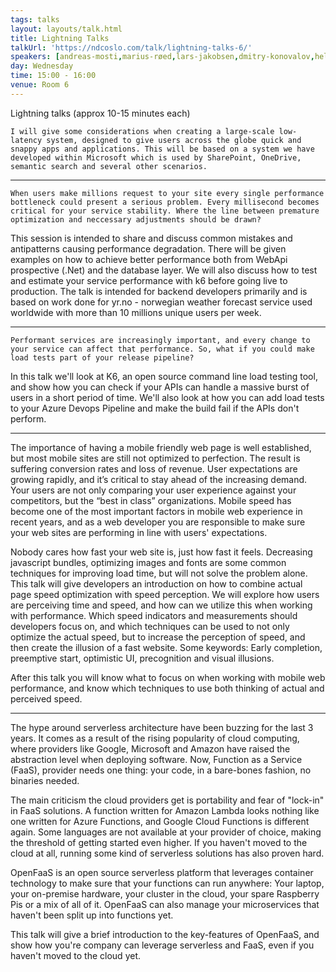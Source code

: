 ```yaml
---
tags: talks
layout: layouts/talk.html
title: Lightning Talks
talkUrl: 'https://ndcoslo.com/talk/lightning-talks-6/'
speakers: [andreas-mosti,marius-røed,lars-jakobsen,dmitry-konovalov,helge-grenager-solheim]
day: Wednesday
time: 15:00 - 16:00
venue: Room 6
---
```

Lightning talks (approx 10-15 minutes each)




	I will give some considerations when creating a large-scale low-latency system, designed to give users across the globe quick and snappy apps and applications. This will be based on a system we have developed within Microsoft which is used by SharePoint, OneDrive, semantic search and several other scenarios.


----------------------------------------



	

	When users make millions request to your site every single performance bottleneck could present a serious problem. Every millisecond becomes critical for your service stability. Where the line between premature optimization and neccessary adjustments should be drawn?
This session is intended to share and discuss common mistakes and antipatterns causing performance degradation. There will be given examples on how to achieve better performance both from WebApi prospective (.Net) and the database layer. We will also discuss how to test and estimate your service performance with k6 before going live to production. The talk is intended for backend developers primarily and is based on work done for yr.no - norwegian weather forecast service used worldwide with more than 10 millions unique users per week.


----------------------------------------




	

	Performant services are increasingly important, and every change to your service can affect that performance. So, what if you could make load tests part of your release pipeline?
In this talk we'll look at K6, an open source command line load testing tool, and show how you can check if your APIs can handle a massive burst of users in a short period of time. We'll also look at how you can add load tests to your Azure Devops Pipeline and make the build fail if the APIs don't perform.


----------------------------------------





The importance of having a mobile friendly web page is well established, but most mobile sites are still not optimized to perfection. The result is suffering conversion rates and loss of revenue. User expectations are growing rapidly, and it’s critical to stay ahead of the increasing demand. Your users are not only comparing your user experience against your competitors, but the “best in class” organizations. Mobile speed has become one of the most important factors in mobile web experience in recent years, and as a web developer you are responsible to make sure your web sites are performing in line with users' expectations.


Nobody cares how fast your web site is, just how fast it feels. Decreasing javascript bundles, optimizing images and fonts are some common techniques for improving load time, but will not solve the problem alone. This talk will give developers an introduction on how to combine actual page speed optimization with speed perception. We will explore how users are perceiving time and speed, and how can we utilize this when working with performance. Which speed indicators and measurements should developers focus on, and which techniques can be used to not only optimize the actual speed, but to increase the perception of speed, and then create the illusion of a fast website. Some keywords: Early completion, preemptive start, optimistic UI, precognition and visual illusions.


After this talk you will know what to focus on when working with mobile web performance, and know which techniques to use both thinking of actual and perceived speed.


---------------------------





The hype around serverless architecture have been buzzing for the last 3 years. It comes as a result of the rising popularity of cloud computing, where providers like Google, Microsoft and Amazon have raised the abstraction level when deploying software. Now, Function as a Service (FaaS), provider needs one thing: your code, in a bare-bones fashion, no binaries needed.


The main criticism the cloud providers get is portability and fear of "lock-in" in FaaS solutions. A function written for Amazon Lambda looks nothing like one written for Azure Functions, and Google Cloud Functions is different again. Some languages are not available at your provider of choice, making the threshold of getting started even higher. If you haven't moved to the cloud at all, running some kind of serverless solutions has also proven hard.


OpenFaaS is an open source serverless platform that leverages container technology to make sure that your functions can run anywhere: Your laptop, your on-premise hardware, your cluster in the cloud, your spare Raspberry Pis or a mix of all of it. OpenFaaS can also manage your microservices that haven't been split up into functions yet.


This talk will give a brief introduction to the key-features of OpenFaaS, and show how you're company can leverage serverless and FaaS, even if you haven't moved to the cloud yet.
